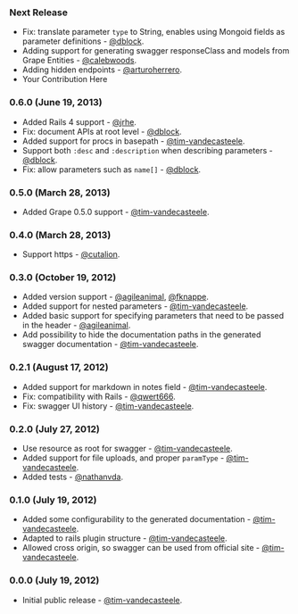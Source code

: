 ### Next Release

* Fix: translate parameter `type` to String, enables using Mongoid fields as parameter definitions - [@dblock](https://github.com/dblock).
* Adding support for generating swagger responseClass and models from Grape Entities - [@calebwoods](https://github.com/calebwoods).
* Adding hidden endpoints - [@arturoherrero](https://github.com/arturoherrero).
* Your Contribution Here

### 0.6.0 (June 19, 2013)

* Added Rails 4 support - [@jrhe](https://github.com/jrhe).
* Fix: document APIs at root level - [@dblock](https://github.com/dblock).
* Added support for procs in basepath - [@tim-vandecasteele](https://github.com/tim-vandecasteele).
* Support both `:desc` and `:description` when describing parameters - [@dblock](https://github.com/dblock).
* Fix: allow parameters such as `name[]` - [@dblock](https://github.com/dblock).

### 0.5.0 (March 28, 2013)

* Added Grape 0.5.0 support - [@tim-vandecasteele](https://github.com/tim-vandecasteele).

### 0.4.0 (March 28, 2013)

* Support https - [@cutalion](https://github.com/cutalion).

### 0.3.0 (October 19, 2012)

* Added version support - [@agileanimal](https://github.com/agileanimal), [@fknappe](https://github.com/fknappe).
* Added support for nested parameters - [@tim-vandecasteele](https://github.com/tim-vandecasteele).
* Added basic support for specifying parameters that need to be passed in the header - [@agileanimal](https://github.com/agileanimal).
* Add possibility to hide the documentation paths in the generated swagger documentation - [@tim-vandecasteele](https://github.com/tim-vandecasteele).

### 0.2.1 (August 17, 2012)

* Added support for markdown in notes field - [@tim-vandecasteele](https://github.com/tim-vandecasteele).
* Fix: compatibility with Rails - [@qwert666](https://github.com/qwert666).
* Fix: swagger UI history - [@tim-vandecasteele](https://github.com/tim-vandecasteele).

### 0.2.0 (July 27, 2012)

* Use resource as root for swagger - [@tim-vandecasteele](https://github.com/tim-vandecasteele).
* Added support for file uploads, and proper `paramType` - [@tim-vandecasteele](https://github.com/tim-vandecasteele).
* Added tests - [@nathanvda](https://github.com/nathanvda).

### 0.1.0 (July 19, 2012)

* Added some configurability to the generated documentation - [@tim-vandecasteele](https://github.com/tim-vandecasteele).
* Adapted to rails plugin structure - [@tim-vandecasteele](https://github.com/tim-vandecasteele).
* Allowed cross origin, so swagger can be used from official site - [@tim-vandecasteele](https://github.com/tim-vandecasteele).

### 0.0.0 (July 19, 2012)

* Initial public release - [@tim-vandecasteele](https://github.com/tim-vandecasteele).
